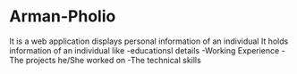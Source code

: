 # Arman-Pholio
It is a web application displays personal information of an individual
   It holds information of an individual like 
        -educationsl details 
        -Working Experience 
        -The projects he/She worked on
        -The technical skills 
